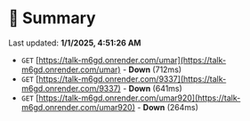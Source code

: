 # 📖 Summary
Last updated: **1/1/2025, 4:51:26 AM**

- `GET` [https://talk-m6gd.onrender.com/umar](https://talk-m6gd.onrender.com/umar) - **Down** (712ms)
- `GET` [https://talk-m6gd.onrender.com/9337](https://talk-m6gd.onrender.com/9337) - **Down** (641ms)
- `GET` [https://talk-m6gd.onrender.com/umar920](https://talk-m6gd.onrender.com/umar920) - **Down** (264ms)
